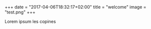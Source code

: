 +++
date = "2017-04-06T18:32:17+02:00"
title = "welcome"
image = "test.png"
+++

Lorem ipsum les copines